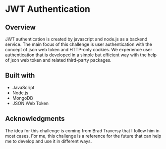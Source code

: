 # JWT Authentication

## Overview

JWT authentication is created by javascript and node.js as a backend service. The main focus of this challenge is user authentication with the concept of json web token and HTTP-only cookies. We experience user authentication that is developed in a simple but efficient way with the help of json web token and related third-party packages.

## Built with

- JavaScript
- Node.js
- MongoDB
- JSON Web Token

## Acknowledgments

The idea for this challenge is coming from Brad Traversy that I follow him in most cases. For me, this challenge is a reference for the future that can help me to develop and use it in different ways.
